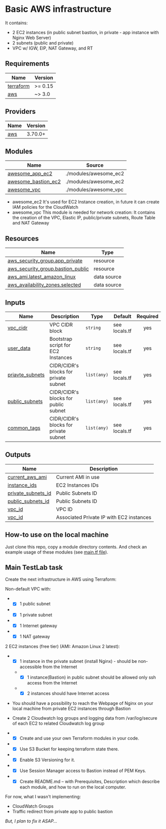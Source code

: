 # Basic AWS infrastructure

It contains:

- 2 EC2 instances (in public subnet bastion, in private - app instance with Nginx Web Server)
- 2 subnets (public and private)
- VPC w/ IGW, EIP, NAT Gateway, and RT

## Requirements

| Name | Version |
|------|---------|
| <a name="requirement_terraform"></a> [terraform](#requirement\_terraform) | >= 0.15 |
| <a name="requirement_aws"></a> [aws](#requirement\_aws) | ~> 3.0 |

## Providers

| Name | Version |
|------|---------|
| <a name="provider_aws"></a> [aws](#provider\_aws) | 3.70.0+ |

## Modules

| Name | Source |
|------|--------|
| <a name="module_awesome_app_ec2"></a> [awesome\_app\_ec2](#module\_awesome\_app\_ec2) | ./modules/awesome_ec2 |
| <a name="module_awesome_bastion_ec2"></a> [awesome\_bastion\_ec2](#module\_awesome\_bastion\_ec2) | ./modules/awesome_ec2 | 
| <a name="module_awesome_vpc"></a> [awesome\_vpc](#module\_awesome\_vpc) | ./modules/awesome_vpc | 

- awesome_ec2
It's used for EC2 Instance creation, in future it can create IAM policies for the CloudWatch
- awesome_vpc
This module is needed for network creation:
It contains the creation of the VPC, Elastic IP, public/private subnets, Route Table and NAT Gateway

## Resources

| Name | Type |
|------|------|
| [aws_security_group.app_private](https://registry.terraform.io/providers/hashicorp/aws/latest/docs/resources/security_group) | resource |
| [aws_security_group.bastion_public](https://registry.terraform.io/providers/hashicorp/aws/latest/docs/resources/security_group) | resource |
| [aws_ami.latest_amazon_linux](https://registry.terraform.io/providers/hashicorp/aws/latest/docs/data-sources/ami) | data source |
| [aws_availability_zones.selected](https://registry.terraform.io/providers/hashicorp/aws/latest/docs/data-sources/availability_zones) | data source |

## Inputs

| Name | Description | Type | Default | Required |
|------|-------------|------|---------|:--------:|
| <a name="vpc_cidr"></a> [vpc_cidr](#input\_vpc_cidr) | VPC CIDR block | `string` | see locals.tf | yes |
| <a name="vpc_cidr"></a> [user_data](#input\_user_data) | Bootstrap script for EC2 Instances | `string` | see locals.tf | yes |
| <a name="vpc_cidr"></a> [priavte_subnets](#input\_private_subnets) | CIDR/CIDR's blocks for private subnet | `list(any)` | see locals.tf | yes |
| <a name="vpc_cidr"></a> [public_subnets](#input\_public_subnets) | CIDR/CIDR's blocks for public subnet | `list(any)` | see locals.tf | yes |
| <a name="vpc_cidr"></a> [common_tags](#input\_common_tags) | CIDR/CIDR's blocks for private subnet | `list(any)` | see locals.tf | yes |



## Outputs

| Name | Description |
|------|-------------|
| <a name="output_current_aws_ami"></a> [current\_aws\_ami](#output\_current\_aws\_ami) | Current AMI in use |
| <a name="output_instance_ids"></a> [instance\_ids](#output\_instance\_ids) | EC2 Instances IDs |
| <a name="output_private_subnets_id"></a> [private\_subnets\_id](#output\_private\_subnets\_id) | Public Subnets ID |
| <a name="output_public_subnets_id"></a> [public\_subnets\_id](#output\_public\_subnets\_id) | Public Subnets ID |
| <a name="output_vpc_id"></a> [vpc\_id](#output\_vpc\_id) | VPC ID |
| <a name="ec2_private_ip"></a> [vpc\_id](#output\_ec2\_private\_ip) | Associated Private IP with EC2 instances |



## How-to use on the local machine

Just clone this repo, copy a module directory contents. 
And check an example usage of these modules (see [main.tf file](main.tf)).

## Main TestLab task

Create the next infrastructure in AWS using Terraform:

Non-default VPC with:

  - - [x] 1 public subnet
  - - [x] 1 private subnet
  - - [x] 1 Internet gateway
  - - [x] 1 NAT gateway

2 EC2 instances (free tier) (AMI: Amazon Linux 2 latest):

- - [x] 1 instance in the private subnet (install Nginx) - should be non-accessible from the Internet
  - - [x] 1 instance(Bastion) in public subnet should be allowed only ssh access from the Internet
  - - [x] 2 instances should have Internet access
- You should have a possibility to reach the Webpage of Nginx on your local machine from private EC2 instances through Bastion

- Create 2 Cloudwatch log groups and logging data from /var/log/secure of each EC2 to related Cloudwatch log group
- - [x] Create and use your own Terraform modules in your code.
- - [x] Use S3 Bucket for keeping terraform state there.

- - [x] Enable S3 Versioning for it.
- - [x] Use Session Manager access to Bastion instead of PEM Keys.
- - [x] Create README.md – with Prerequisites, Description which describe each module, and how to run on the local computer.

For now, what I wasn't implementing:

- CloudWatch Groups
- Traffic redirect from private app to public bastion

_But, I plan to fix it ASAP..._
